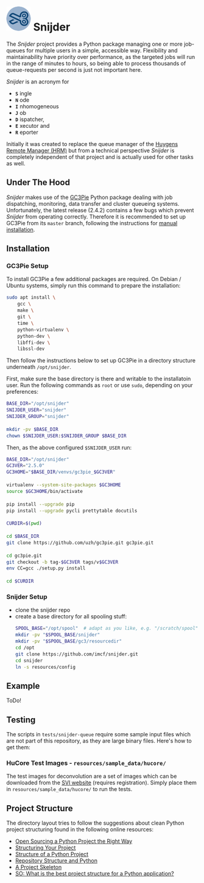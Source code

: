# ![Snijder logo][img_snijder_logo] Snijder

The _Snijder_ project provides a Python package managing one or more job-queues
for multiple users in a simple, accessible way. Flexibility and maintainability
have priority over performance, as the targeted jobs will run in the range of
minutes to hours, so being able to process thousands of queue-requests per
second is just not important here.

_Snijder_ is an acronym for
* **`S`** ingle
* **`N`** ode
* **`I`** nhomogeneous
* **`J`** ob
* **`D`** ispatcher,
* **`E`** xecutor and
* **`R`** eporter

Initially it was created to replace the queue manager of the [Huygens Remote
Manager (HRM)](http://huygens-rm.org/) but from a technical perspective
_Snijder_ is completely independent of that project and is actually used for
other tasks as well.


## Under The Hood

_Snijder_ makes use of the [GC3Pie](https://github.com/imcf/gc3pie) Python
package dealing with job dispatching, monitoring, data transfer and cluster
queueing systems. Unfortunately, the latest release (2.4.2) contains a few bugs
which prevent _Snijder_ from operating correctly. Therefore it is recommended to
set up GC3Pie from its `master` branch, following the instructions for [manual
installation](http://gc3pie.readthedocs.io/en/master/users/install.html#manual-installation).


## Installation

### GC3Pie Setup

To install GC3Pie a few additional packages are required. On Debian / Ubuntu
systems, simply run this command to prepare the installation:

```bash
sudo apt install \
    gcc \
    make \
    git \
    time \
    python-virtualenv \
    python-dev \
    libffi-dev \
    libssl-dev
```

Then follow the instructions below to set up GC3Pie in a directory structure
underneath `/opt/snijder`. 

First, make sure the base directory is there and writable to the installatoin
user. Run the following commands as `root` or use `sudo`, depending on your
preferences:

```bash
BASE_DIR="/opt/snijder"
SNIJDER_USER="snijder"
SNIJDER_GROUP="snijder"

mkdir -pv $BASE_DIR
chown $SNIJDER_USER:$SNIJDER_GROUP $BASE_DIR
```

Then, as the above configured `$SNIJDER_USER` run:

```bash
BASE_DIR="/opt/snijder"
GC3VER="2.5.0"
GC3HOME="$BASE_DIR/venvs/gc3pie_$GC3VER"

virtualenv --system-site-packages $GC3HOME
source $GC3HOME/bin/activate

pip install --upgrade pip
pip install --upgrade pycli prettytable docutils

CURDIR=$(pwd)

cd $BASE_DIR
git clone https://github.com/uzh/gc3pie.git gc3pie.git

cd gc3pie.git
git checkout -b tag-$GC3VER tags/v$GC3VER
env CC=gcc ./setup.py install

cd $CURDIR
```

### Snijder Setup

* clone the snijder repo
* create a base directory for all spooling stuff:
  ```bash
  SPOOL_BASE="/opt/spool"  # adapt as you like, e.g. "/scratch/spool" or similar
  mkdir -pv "$SPOOL_BASE/snijder"
  mkdir -pv "$SPOOL_BASE/gc3/resourcedir"
  cd /opt
  git clone https://github.com/imcf/snijder.git
  cd snijder
  ln -s resources/config
  ```

## Example

ToDo!


## Testing

The scripts in `tests/snijder-queue` require some sample input files which are
not part of this repository, as they are large binary files. Here's how to get
them:

### HuCore Test Images - `resources/sample_data/hucore/`

The test images for deconvolution are a set of images which can be downloaded
from the [SVI website](https://svi.nl/DemoImages) (requires registration).
Simply place them in `resources/sample_data/hucore/` to run the tests.


## Project Structure

The directory layout tries to follow the suggestions about clean Python project
structuring found in the following online resources:

* [Open Sourcing a Python Project the Right Way](https://jeffknupp.com/blog/2013/08/16/open-sourcing-a-python-project-the-right-way/)
* [Structuring Your Project](http://python-guide-pt-br.readthedocs.io/en/latest/writing/structure/)
* [Structure of a Python Project](http://www.patricksoftwareblog.com/structure-of-a-python-project/)
* [Repository Structure and Python](https://www.kennethreitz.org/essays/repository-structure-and-python)
* [A Project Skeleton](https://learnpythonthehardway.org/book/ex46.html)
* [SO: What is the best project structure for a Python application?](http://stackoverflow.com/questions/193161/what-is-the-best-project-structure-for-a-python-application)


[img_snijder_logo]: https://raw.githubusercontent.com/imcf/snijder/master/resources/artwork/snijder-logo-blue-64.png
